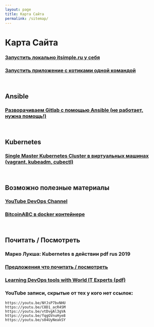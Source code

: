 ```yaml
---
layout: page
title: Карта Сайта
permalink: /sitemap/
---
```


# Карта Сайта

### [Запустить локально itsimple.ru у себя](/examples/itsimple/)

### [Запустить приложение с котиками одной командой](/examples/cats-app/)

<br/>

## Ansible

### [Разворачиваем Gitlab с помощью Ansible (не работает, нужна помощь!)](/devops/ansible/gitlab/)

<br/>

## Kubernetes

### [Single Master Kubernetes Cluster в виртуальных машинах (vagrant, kubeadm, cubectl)](/linux/servers/containers/kubernetes/kubeadm/single-master/)

<br/>

## Возможно полезные материалы

### [YouTube DevOps Channel](https://www.youtube.com/channel/UC1nDIT9thqoFSSxvLyPHF5w/videos)

### [BitcoinABC в docker контейнере](https://github.com/Bitcoin-ABC/bitcoinabc.org)

<br/>

## Почитать / Посмотреть

### Марко Лукша: Kubernetes в действии pdf rus 2019

### [Предложения что почитать / посмотреть](/suggestions/)

### [Learning DevOps tools with World IT Experts (pdf)](/files/learn-devops.pdf)

### YouTube записи, скрытые от тех у кого нет ссылок:

    https://youtu.be/NYJsP7bvNHU
    https://youtu.be/C8D1_acR4SM
    https://youtu.be/vtDvgAl3gVA
    https://youtu.be/fqgGVnuHye8
    https://youtu.be/s04UyNeakSY
